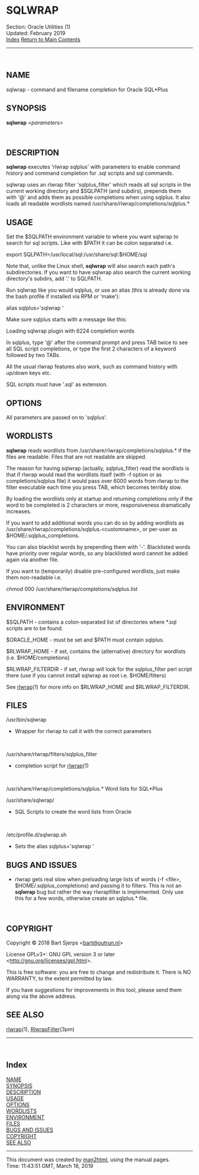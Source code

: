 <HTML><HEAD>
</HEAD><BODY>
<H1>SQLWRAP</H1>
Section: Oracle Utilities (1)<BR>Updated: February 2019<BR><A HREF="#index">Index</A>
<A HREF="http://localhosthttps://linux.die.net/man/1/man2html">Return to Main Contents</A><HR>

<A NAME="lbAB">&nbsp;</A>
<H2>NAME</H2>

sqlwrap - command and filename completion for Oracle SQL*Plus
<A NAME="lbAC">&nbsp;</A>
<H2>SYNOPSIS</H2>

<B>sqlwrap</B>
<I>&lt;parameters&gt;</I>

<A NAME="lbAD">&nbsp;</A>
<H2>DESCRIPTION</H2>

<B>sqlwrap</B>
executes 'rlwrap sqlplus' with parameters to enable command history
and command completion for .sql scripts and sql commands.
<P>

sqlwrap uses an rlwrap filter 'sqlplus_filter' which reads all sql scripts
in the current working directory and $SQLPATH (and subdirs), prepends them with '@' 
and adds them as possible completions
when using sqlplus. It also loads all readable wordlists named
/usr/share/rlwrap/completions/sqlplus.*
<A NAME="lbAE">&nbsp;</A>
<H2>USAGE</H2>

Set the $SQLPATH environment variable to where you want sqlwrap to 
search for sql scripts. Like with $PATH it can be colon separated
i.e. 
<BR>

export SQLPATH=/usr/local/sql:/usr/share/sql:$HOME/sql

Note that, unlike the Linux shell,
<B>sqlwrap</B>
will also search each path's subdirectories. If you want to have sqlwrap also
search the current working directory's subdirs, add '.' to SQLPATH.

Run sqlwrap like you would sqlplus, or use an alias 
(this is already done via the bash profile if installed via RPM or 'make'):

alias sqlplus='sqlwrap '

Make sure sqlplus starts with a message like this:

Loading sqlwrap plugin with 6224 completion words

In sqlplus, type '@' after the command prompt and press TAB twice to see all SQL script completions,
or type the first 2 characters of a keyword followed by two TABs.

All the usual rlwrap features also work, such as command history with up/down keys etc.
<P>

SQL scripts must have '.sql' as extension.
<A NAME="lbAF">&nbsp;</A>
<H2>OPTIONS</H2>

All parameters are passed on to 'sqlplus'.
<A NAME="lbAG">&nbsp;</A>
<H2>WORDLISTS</H2>

<B>sqlwrap</B>
reads wordlists from /usr/share/rlwrap/completions/sqlplus.* if the files are readable.
Files that are not readable are skipped.

The reason for having sqlwrap (actually, sqlplus_filter) read the wordlists is that if rlwrap would
read the wordlists itself (with -f option or as completions/sqlplus file) it would pass over 6000 words
from rlwrap to the filter executable each time you press TAB, which becomes terribly slow.

By loading the wordlists only at startup and returning completions only if the word to be completed is
2 characters or more, responsiveness dramatically increases.

If you want to add additional words you can do so by adding wordlists 
as /usr/share/rlwrap/completions/sqlplus.&lt;customname&gt;,
or per-user as $HOME/.sqlplus_completions.

You can also blacklist words by prepending them with '-'. Blacklisted words have priority over regular
words, so any blacklisted word cannot be added again via another file.

If you want to (temporarily) disable pre-configured wordlists, just make them non-readable i.e.
<BR>

chmod 000 /usr/share/rlwrap/completions/sqlplus.list
<A NAME="lbAH">&nbsp;</A>
<H2>ENVIRONMENT</H2>

$SQLPATH - contains a colon-separated list of directories where *.sql scripts are
to be found.
<BR>

$ORACLE_HOME - must be set and $PATH must contain sqlplus.
<BR>

$RLWRAP_HOME - if set, contains the (alternative) directory for wordlists (i.e. $HOME/completions)
<BR>

$RLWRAP_FILTERDIR - if set, rlwrap will look for the sqlplus_filter perl script there
(use if you cannot install sqlwrap as root i.e. $HOME/filters)

See <A HREF="http://localhosthttps://linux.die.net/man/1/man2html?1+rlwrap">rlwrap</A>(1) for more info on $RLWRAP_HOME and $RLWRAP_FILTERDIR.
<A NAME="lbAI">&nbsp;</A>
<H2>FILES</H2>

/usr/bin/sqlwrap
- Wrapper for rlwrap to call it with the correct parameters
<BR>

/usr/share/rlwrap/filters/sqlplus_filter
- completion script for <A HREF="http://localhosthttps://linux.die.net/man/1/man2html?1+rlwrap">rlwrap</A>(1)
<BR>

/usr/share/rlwrap/completions/sqlplus.*
Word lists for SQL*Plus
<BR>

/usr/share/sqlwrap/
- SQL Scripts to create the word lists from Oracle
<BR>

/etc/profile.d/sqlwrap.sh
- Sets the alias sqlplus='sqlwrap '
<A NAME="lbAJ">&nbsp;</A>
<H2>BUGS AND ISSUES</H2>

- rlwrap gets real slow when preloading large lists of words (-f &lt;file&gt;, $HOME/.sqlplus_completions) and passing it to
filters. This is not an
<B>sqlwrap</B>
bug but rather the way rlwrapfilter is implemented. Only use this for a few words, otherwise create an sqlplus.* file.

<A NAME="lbAK">&nbsp;</A>
<H2>COPYRIGHT</H2>

Copyright &#169; 2018 Bart Sjerps &lt;<A HREF="mailto:bart@outrun.nl">bart@outrun.nl</A>&gt;
<P>

License GPLv3+: GNU GPL version 3 or later &lt;<A HREF="http://gnu.org/licenses/gpl.html">http://gnu.org/licenses/gpl.html</A>&gt;.
<P>

This is free software: you are free to change and redistribute it. There is NO WARRANTY, to the extent permitted by law.
<P>

If you have suggestions for improvements in this tool, please send them along via the above address.
<A NAME="lbAL">&nbsp;</A>
<H2>SEE ALSO</H2>

<A HREF="http://localhosthttps://linux.die.net/man/1/man2html?1+rlwrap">rlwrap</A>(1), <A HREF="http://localhost/cgi-bin/man/man2html?3pm+RlwrapFilter">RlwrapFilter</A>(3pm)
<P>

<HR>
<A NAME="index">&nbsp;</A><H2>Index</H2>
<DL>
<DT><A HREF="#lbAB">NAME</A><DD>
<DT><A HREF="#lbAC">SYNOPSIS</A><DD>
<DT><A HREF="#lbAD">DESCRIPTION</A><DD>
<DT><A HREF="#lbAE">USAGE</A><DD>
<DT><A HREF="#lbAF">OPTIONS</A><DD>
<DT><A HREF="#lbAG">WORDLISTS</A><DD>
<DT><A HREF="#lbAH">ENVIRONMENT</A><DD>
<DT><A HREF="#lbAI">FILES</A><DD>
<DT><A HREF="#lbAJ">BUGS AND ISSUES</A><DD>
<DT><A HREF="#lbAK">COPYRIGHT</A><DD>
<DT><A HREF="#lbAL">SEE ALSO</A><DD>
</DL>
<HR>
This document was created by
<A HREF="http://localhosthttps://linux.die.net/man/1/man2html">man2html</A>,
using the manual pages.<BR>
Time: 11:43:51 GMT, March 18, 2019
</BODY>
</HTML>
